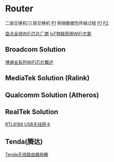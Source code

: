 # Router
二层交换机/三层交换机
[P1](https://user-images.githubusercontent.com/32056331/114347220-31a20200-9b97-11eb-90dc-a50efcbd6a1e.jpg)
网络数据包传输过程
[P1](https://user-images.githubusercontent.com/32056331/114361452-ba756980-9ba8-11eb-9ab8-3350c57f31a1.png)
[P2](https://user-images.githubusercontent.com/32056331/114361474-bf3a1d80-9ba8-11eb-8614-7c2fe008c94e.png)

[盘点全球WiFi芯片厂商](https://user-images.githubusercontent.com/32056331/115324254-2add4580-a1bc-11eb-880b-f3d0fa8308da.png)
[IoT物联网用WiFi方案](https://user-images.githubusercontent.com/32056331/118241378-a4700700-b4ce-11eb-951b-e26bbf24c029.png)


## Broadcom Solution
[博通全系列WiFi芯片概述](https://user-images.githubusercontent.com/32056331/115208634-5b2ad280-a12f-11eb-834f-a01a5271c2b6.png)

## MediaTek Solution (Ralink)
## Qualcomm Solution (Atheros)
## RealTek Solution
[RTL8188 USB无线网卡](https://user-images.githubusercontent.com/32056331/115215479-1f473b80-a136-11eb-9da9-baeca6e25f62.png)

## Tenda(腾达)
[Tenda无线路由器拆解](https://user-images.githubusercontent.com/32056331/115321544-a0deae00-a1b6-11eb-8c01-3d53c2cfeaaa.png)




